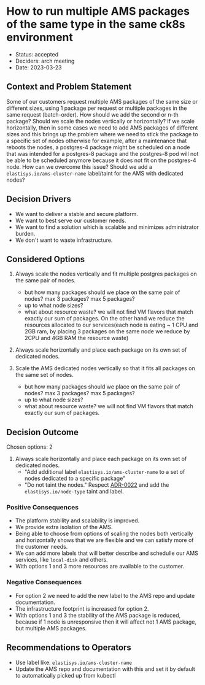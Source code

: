 # How to run multiple AMS packages of the same type in the same ck8s environment

* Status: accepted
* Deciders: arch meeting
* Date: 2023-03-23

## Context and Problem Statement

Some of our customers request multiple AMS packages of the same size or different sizes, using 1 package per request or multiple packages in the same request (batch-order).
How should we add the second or n-th package? Should we scale the nodes vertically or horizontally?
If we scale horizontally, then in some cases we need to add AMS packages of different sizes and this brings up the problem where we need to stick the package to a specific set of nodes otherwise for example, after a maintenance that reboots the nodes, a postgres-4 package might be scheduled on a node that was intended for a postgres-8 package and the postgres-8 pod will not be able to be scheduled anymore because it does not fit on the postgres-4 node.
How can we overcome this issue? Should we add a `elastisys.io/ams-cluster-name` label/taint for the AMS with dedicated nodes?


## Decision Drivers

* We want to deliver a stable and secure platform.
* We want to best serve our customer needs.
* We want to find a solution which is scalable and minimizes administrator burden.
* We don't want to waste infrastructure.

## Considered Options

1. Always scale the nodes vertically and fit multiple postgres packages on the same pair of nodes.
    * but how many packages should we place on the same pair of nodes? max 3 packages? max 5 packages?
    * up to what node sizes?
    * what about resource waste? we will not find VM flavors that match exactly our sum of packages.
On the other hand we reduce the resources allocated to our services(each node is eating ~ 1 CPU and 2GB ram, by placing 3 packages on the same node we reduce by 2CPU and 4GB RAM the resource waste)
2. Always scale horizontally and place each package on its own set of dedicated nodes.

3. Scale the AMS dedicated nodes vertically so that it fits all packages on the same set of nodes.
    * but how many packages should we place on the same pair of nodes? max 3 packages? max 5 packages?
    * up to what node sizes?
    * what about resource waste? we will not find VM flavors that match exactly our sum of packages.

## Decision Outcome

Chosen options: 2

1. Always scale horizontally and place each package on its own set of dedicated nodes.
    * "Add additional label `elastisys.io/ams-cluster-name` to a set of nodes dedicated to a specific package"
    * "Do not taint the nodes."
Respect [ADR-0022](0022-use-dedicated-nodes-for-additional-services) and add the `elastisys.io/node-type` taint and label.

### Positive Consequences

* The platform stability and scalability is improved.
* We provide extra isolation of the AMS.
* Being able to choose from options of scaling the nodes both vertically and horizontally shows that we are flexible and we can satisfy more of the customer needs.
* We can add more labels that will better describe and schedulle our AMS services, like `local-disk` and others.
* With options 1 and 3 more resources are available to the customer.

### Negative Consequences

* For option 2 we need to add the new label to the AMS repo and update documentation.
* The infrastructure footprint is increased for option 2.
* With options 1 and 3 the stability of the AMS package is reduced, because if 1 node is unresponsive then it will affect not 1 AMS package, but multiple AMS packages.

## Recommendations to Operators

- Use label like: `elastisys.io/ams-cluster-name`
- Update the AMS repo and documentation with this and set it by default to automatically picked up from kubectl
